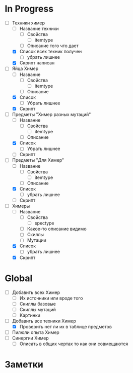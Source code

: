 
# In Progress
- [ ] Техники химер
	- [ ] Название техники
		- [ ] Свойства
			- [ ] itemtype
		- [ ] Описание того что дает
	- [x] Список всех техник получен
		- [ ] убрать лишнее
	- [x] Скрипт написан

- [ ] Яйца Химер
	- [ ] Название
		- [ ] Свойства
			- [ ] itemtype
		- [ ] Описание
	- [x] Список
		- [ ] Убрать лишнее
	- [x] Скрипт
- [ ] Предметы "Химер разных мутаций"
	- [ ] Название
		- [ ] Свойства
			- [ ] itemtype
		- [ ] Описание
	- [x] Список
		- [ ] Убрать лишнее
	- [ ] Скрипт
- [ ] Предметы "Для Химер"
	- [ ] Название
		- [ ] Свойства
			- [ ] itemtype
		- [ ] Описание
	- [x] Список
		- [ ] убрать лишнее
	- [ ] Скрипт
- [ ] Химеры
	- [ ] Название
		- [ ] Свойства
			- [ ] spectype
		- [ ] Какое-то описание видимо
		- [ ] Скиллы
		- [ ] Мутации
	- [x] Список
		- [ ] убрать лишнее
	- [x] Скрипт

# Global
- [ ] Добавить всех Химер
	- [ ] Их источники или вроде того
	- [ ] Скиллы базовые
	- [ ] Скиллы мутаций
	- [ ] Картинки
- [ ] Добавить все техники Химер
	- [x] Проверить нет ли их в таблице предметов
- [ ] Пилюли опыта Химер
- [ ] Синергии Химер
	- [ ] Описать в общих чертах то как они совмещаются

# Заметки







